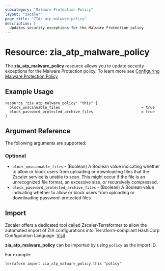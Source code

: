 ```yaml
---
subcategory: "Malware Protection Policy"
layout: "zscaler"
page_title: "ZIA: atp_malware_policy"
description: |-
  Updates security exceptions for the Malware Protection policy
---
```


# Resource: zia_atp_malware_policy

The **zia_atp_malware_policy** resource allows you to update security exceptions for the Malware Protection policy. To learn more see [Configuring Malware Protection Policy](https://help.zscaler.com/unified/configuring-malware-protection-policy)

## Example Usage

```hcl
resource "zia_atp_malware_policy" "this" {
  block_unscannable_files                                     = true
  block_password_protected_archive_files                      = true
}
```

## Argument Reference

The following arguments are supported:

### Optional

* `block_unscannable_files` - (Boolean) A Boolean value indicating whether to allow or block users from uploading or downloading files that the Zscaler service is unable to scan. This might occur if the file is an unrecognized file format, an excessive size, or recursively compressed.
* `block_password_protected_archive_files` - (Boolean) A Boolean value indicating whether to allow or block users from uploading or downloading password-protected files

## Import

Zscaler offers a dedicated tool called Zscaler-Terraformer to allow the automated import of ZIA configurations into Terraform-compliant HashiCorp Configuration Language.
[Visit](https://github.com/zscaler/zscaler-terraformer)

**zia_atp_malware_policy** can be imported by using `policy` as the import ID.

For example:

```shell
terraform import zia_atp_malware_policy.this "policy"
```
